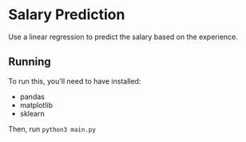 # Salary Prediction

Use a linear regression to predict the salary based on the experience.

## Running

To run this, you'll need to have installed:

- pandas
- matplotlib
- sklearn

Then, run `python3 main.py`